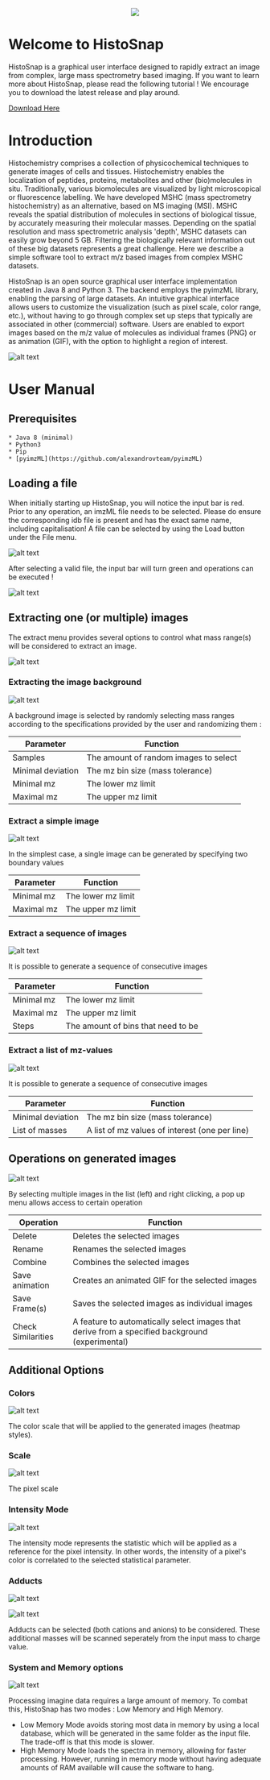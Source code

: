 <p align="center"> 
  <img src="https://github.com/JavaSaurusStudios/ProteoFormiX_HistoSnap/blob/main/src/main/resources/Logo.png" />
</p>

# Welcome to HistoSnap
  
HistoSnap is a graphical user interface designed to rapidly extract an image from complex, large mass spectrometry based imaging. If you want to learn more about HistoSnap, please read the following tutorial ! We encourage you to download the latest release and play around.

[Download Here](https://github.com/JavaSaurusStudios/ProteoFormiX_HistoSnap/releases/download/V0.2-beta/HistoSnap-0.1.zip)

# Introduction

Histochemistry comprises a collection of physicochemical techniques to generate images of cells and tissues. Histochemistry enables the localization of peptides, proteins, metabolites and other (bio)molecules in situ.
Traditionally, various biomolecules are visualized by light microscopical or fluorescence labelling. We have developed MSHC (mass spectrometry histochemistry) as an alternative, based on MS imaging (MSI). MSHC reveals the spatial distribution of molecules in sections of biological tissue, by accurately measuring their molecular masses.
Depending on the spatial resolution and mass spectrometric analysis 'depth', MSHC datasets can easily grow beyond 5 GB. Filtering the biologically relevant information out of these big datasets represents a great challenge. Here we describe a simple software tool to extract m/z based images from complex MSHC datasets.

HistoSnap is an open source graphical user interface implementation created in Java 8 and Python 3. The backend employs the pyimzML library, enabling the parsing of large datasets. An intuitive graphical interface allows users to customize the visualization (such as pixel scale, color range, etc.), without having to go through complex set up steps that typically are associated in other (commercial) software. Users are enabled to export images based on the m/z value of molecules as individual frames (PNG) or as animation (GIF), with the option to highlight a region of interest.

![alt text](https://github.com/JavaSaurusStudios/ProteoFormiX_HistoSnap/blob/main/src/main/resources/screenshots/histosnap_view.png?raw=true, "Full screenshot of the tool in action")

# User Manual

## Prerequisites
	* Java 8 (minimal)
	* Python3
	* Pip
	* [pyimzML](https://github.com/alexandrovteam/pyimzML)

## Loading a file

When initially starting up HistoSnap, you will notice the input bar is red. Prior to any operation, an imzML file needs to be selected. Please do ensure the corresponding idb file is present and has the exact same name, including capitalisation! A file can be selected by using the Load button under the File menu.

![alt text](https://github.com/JavaSaurusStudios/ProteoFormiX_HistoSnap/blob/main/src/main/resources/screenshots/histosnap_loading_1.png?raw=true, "Loading a file")

After selecting a valid file, the input bar will turn green and operations can be executed !

![alt text](https://github.com/JavaSaurusStudios/ProteoFormiX_HistoSnap/blob/main/src/main/resources/screenshots/histosnap_loading_2.png?raw=true, "A file was loaded")

## Extracting one (or multiple) images

The extract menu provides several options to control what mass range(s) will be considered to extract an image. 

![alt text](https://github.com/JavaSaurusStudios/ProteoFormiX_HistoSnap/blob/main/src/main/resources/screenshots/histosnap_extract_0.png?raw=true, "Extracting images")

### Extracting the image background

![alt text](https://github.com/JavaSaurusStudios/ProteoFormiX_HistoSnap/blob/main/src/main/resources/screenshots/histosnap_extract_1.png?raw=true, "Extracting a background image")

A background image is selected by randomly selecting mass ranges according to the specifications provided by the user and randomizing them : 
   
| Parameter  | Function |
| ------------- | ------------- |
| Samples  | The amount of random images to select  |
| Minimal deviation  | The mz bin size (mass tolerance)  | 
| Minimal mz  | The lower mz limit  | 
| Maximal mz  | The upper mz limit  | 

### Extract a simple image

![alt text](https://github.com/JavaSaurusStudios/ProteoFormiX_HistoSnap/blob/main/src/main/resources/screenshots/histosnap_extract_2.png?raw=true, "Extracting a single image")

In the simplest case, a single image can be generated by specifying two boundary values

| Parameter  | Function |
| ------------- | ------------- |
| Minimal mz  | The lower mz limit  | 
| Maximal mz  | The upper mz limit  | 

### Extract a sequence of images

![alt text](https://github.com/JavaSaurusStudios/ProteoFormiX_HistoSnap/blob/main/src/main/resources/screenshots/histosnap_extract_3.png?raw=true, "Extract multiple images")

It is possible to generate a sequence of consecutive images

| Parameter  | Function |
| ------------- | ------------- |
| Minimal mz  | The lower mz limit  | 
| Maximal mz  | The upper mz limit  | 
| Steps  | The amount of bins that need to be   | 

### Extract a list of mz-values

![alt text](https://github.com/JavaSaurusStudios/ProteoFormiX_HistoSnap/blob/main/src/main/resources/screenshots/histosnap_extract_4.png?raw=true, "Extract images based on a list of mz values")

It is possible to generate a sequence of consecutive images

| Parameter  | Function |
| ------------- | ------------- |
| Minimal deviation  | The mz bin size (mass tolerance)  | 
| List of masses  | A list of mz values of interest (one per line)  | 


## Operations on generated images

![alt text](https://github.com/JavaSaurusStudios/ProteoFormiX_HistoSnap/blob/main/src/main/resources/screenshots/histosnap_right_click.png?raw=true, "Potential operations")

By selecting multiple images in the list (left) and right clicking, a pop up menu allows access to certain operation

| Operation  | Function |
| ------------- | ------------- |
| Delete  | Deletes the selected images  | 
| Rename  | Renames the selected images  | 
| Combine  | Combines the selected images  | 
| Save animation  | Creates an animated GIF for the selected images  | 
| Save Frame(s)  | Saves the selected images as individual images  | 
| Check Similarities  | A feature to automatically select images that derive from a specified background (experimental)  | 

## Additional Options

### Colors

![alt text](https://github.com/JavaSaurusStudios/ProteoFormiX_HistoSnap/blob/main/src/main/resources/screenshots/histosnap_options_0.png?raw=true, "Heatmap colors")

The color scale that will be applied to the generated images (heatmap styles).

### Scale

![alt text](https://github.com/JavaSaurusStudios/ProteoFormiX_HistoSnap/blob/main/src/main/resources/screenshots/histosnap_options_1.png?raw=true, "Pixel Scales")

The pixel scale

### Intensity Mode

![alt text](https://github.com/JavaSaurusStudios/ProteoFormiX_HistoSnap/blob/main/src/main/resources/screenshots/histosnap_options_2.png?raw=true, "Intensity Mode")

The intensity mode represents the statistic which will be applied as a reference for the pixel intensity. In other words, the intensity of a pixel's color is correlated to the selected statistical parameter.

### Adducts

![alt text](https://github.com/JavaSaurusStudios/ProteoFormiX_HistoSnap/blob/main/src/main/resources/screenshots/histosnap_options_3.png?raw=true, "Anion adducts")

![alt text](https://github.com/JavaSaurusStudios/ProteoFormiX_HistoSnap/blob/main/src/main/resources/screenshots/histosnap_options_4.png?raw=true, "Cation adducts")

Adducts can be selected (both cations and anions) to be considered. These additional masses will be scanned seperately from the input mass to charge value.

### System and Memory options

![alt text](https://github.com/JavaSaurusStudios/ProteoFormiX_HistoSnap/blob/main/src/main/resources/screenshots/histosnap_options_5.png?raw=true, "Memory options")

Processing imagine data requires a large amount of memory. To combat this, HistoSnap has two modes : Low Memory and High Memory. 

* Low Memory Mode avoids storing most data in memory by using a local database, which will be generated in the same folder as the input file. The trade-off is that this mode is slower.
* High Memory Mode loads the spectra in memory, allowing for faster processing. However, running in memory mode without having adequate amounts of RAM available will cause the software to hang.

